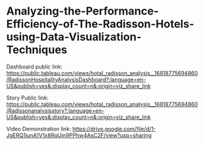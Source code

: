 # Analyzing-the-Performance-Efficiency-of-The-Radisson-Hotels-using-Data-Visualization-Techniques

Dashboard public link:  https://public.tableau.com/views/hotal_radisson_analysis__16818775694860/RadissonHospitalityAnalysisDashboard?:language=en-US&publish=yes&:display_count=n&:origin=viz_share_link

Story Public link: https://public.tableau.com/views/hotal_radisson_analysis__16818775694860/Radissonanalysisstory?:language=en-US&publish=yes&:display_count=n&:origin=viz_share_link

Video Demonstration link:  https://drive.google.com/file/d/1-JgERQ1iunA1V1x8RqUjn9PPhw4AsC2F/view?usp=sharing
